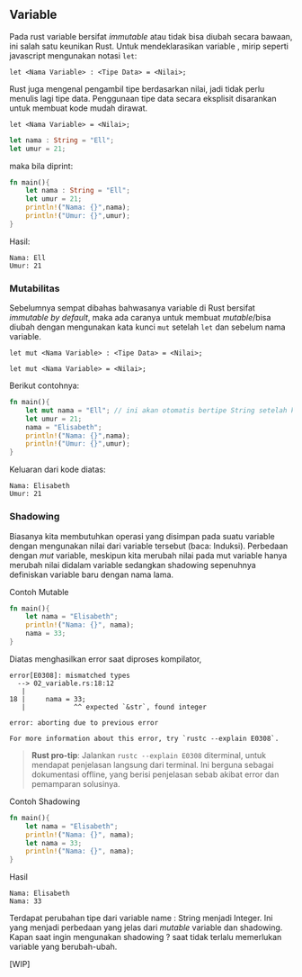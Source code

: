 ## Variable

Pada rust variable bersifat _immutable_ atau tidak bisa diubah secara bawaan, ini salah satu keunikan Rust. Untuk mendeklarasikan
variable , mirip seperti javascript mengunakan notasi `let`:

`let <Nama Variable> : <Tipe Data> = <Nilai>;`

Rust juga mengenal pengambil tipe berdasarkan nilai, jadi tidak perlu menulis lagi tipe data. Penggunaan tipe data secara eksplisit disarankan untuk membuat kode mudah dirawat.

`let <Nama Variable> = <Nilai>;`

```rust
let nama : String = "Ell";
let umur = 21;
```

maka bila diprint:

```rust
fn main(){
    let nama : String = "Ell";
    let umur = 21;
    println!("Nama: {}",nama);
    println!("Umur: {}",umur);
}
```
Hasil:

```
Nama: Ell
Umur: 21
```

### Mutabilitas

Sebelumnya sempat dibahas bahwasanya variable di Rust bersifat _immutable by default_, maka ada caranya untuk membuat _mutable_/bisa diubah dengan mengunakan kata kunci `mut` setelah `let` dan sebelum nama variable.

`let mut <Nama Variable> : <Tipe Data> = <Nilai>;`

`let mut <Nama Variable> = <Nilai>;`

Berikut contohnya:

```rust
fn main(){
    let mut nama = "Ell"; // ini akan otomatis bertipe String setelah konversi dari tiipe str
    let umur = 21;
    nama = "Elisabeth";
    println!("Nama: {}",nama);
    println!("Umur: {}",umur);
}
```
Keluaran dari kode diatas:

```
Nama: Elisabeth
Umur: 21
```

### Shadowing

Biasanya kita membutuhkan operasi yang disimpan pada suatu variable dengan mengunakan nilai dari variable tersebut (baca: Induksi).
Perbedaan dengan _mut_ variable, meskipun kita merubah nilai pada mut variable hanya merubah nilai didalam variable sedangkan shadowing sepenuhnya definiskan variable baru dengan nama lama.

Contoh Mutable
```rust
fn main(){
    let nama = "Elisabeth";
    println!("Nama: {}", nama);
    nama = 33;
}
```

Diatas menghasilkan error saat diproses kompilator,

```
error[E0308]: mismatched types
  --> 02_variable.rs:18:12
   |
18 |     nama = 33;
   |            ^^ expected `&str`, found integer

error: aborting due to previous error

For more information about this error, try `rustc --explain E0308`.
```

> **Rust pro-tip**: Jalankan `rustc --explain E0308` diterminal, untuk mendapat penjelasan langsung dari terminal. Ini berguna sebagai dokumentasi offline, yang berisi penjelasan sebab akibat error dan pemamparan solusinya.

Contoh Shadowing
```rust
fn main(){
    let nama = "Elisabeth";
    println!("Nama: {}", nama);
    let nama = 33;
    println!("Nama: {}", nama);
}
```

Hasil

```
Nama: Elisabeth
Nama: 33
```

Terdapat perubahan tipe dari variable name : String menjadi Integer. Ini yang menjadi perbedaan yang jelas dari _mutable_ variable dan shadowing.
Kapan saat ingin mengunakan shadowing ? saat tidak terlalu memerlukan variable yang berubah-ubah.

[WIP]